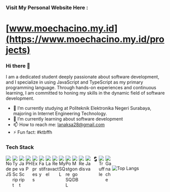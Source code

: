 ### Visit My Personal Website Here :
# [www.moechacino.my.id](https://www.moechacino.my.id/projects)

### Hi there 👋

I am a dedicated student deeply passionate about software development, and I specialize in using JavaScript and TypeScript as my primary programming language. Through hands-on experiences and continuous learning, I am committed to honing my skills in the dynamic field of software development.
- 🔭 I’m currently studying at Politeknik Elektronika Negeri Surabaya, majoring in Internet Engineering Technology.
- 🌱  I’m currently learning about software development
- 📫 How to reach me: lanaksa28@gmail.com
- ⚡ Fun fact: #ktbffh


### Tech Stack

  <a href="https://nodejs.org/"><img align="left" alt="NodeJS" title="NodeJS" width="21px" src="https://seeklogo.com/images/N/nodejs-logo-FBE122E377-seeklogo.com.png" /></a>
       <a href="#"><img align="left" alt="TypeScript" title="TypeScript" width="21px" src="https://cdn.worldvectorlogo.com/logos/typescript.svg" /></a>
    <a href="#"><img align="left" alt="JavaScript" title="JavaScript" width="21px" src="https://upload.wikimedia.org/wikipedia/commons/9/99/Unofficial_JavaScript_logo_2.svg" /></a>
    <a href="#"><img align="left" alt="PHP" title="PHP" width="21px" src="https://www.php.net//images/logos/new-php-logo.svg" /></a>
    <a href="https://expressjs.com/"><img align="left" title="Express" width="21px" src="https://w7.pngwing.com/pngs/925/447/png-transparent-express-js-node-js-javascript-mongodb-node-js-text-trademark-logo.png" /></a>
    <a href="#"><img align="left" title="Fastify" width="21px" src="https://cdn.worldvectorlogo.com/logos/fastify.svg" /></a>
  <a href="https://laravel.com/"><img align="left" alt="Laravel" title="Laravel" width="21px" src="https://cdn.worldvectorlogo.com/logos/laravel-2.svg" /></a>
  <a href="https://reactjs.org/"><img align="left" alt="React" title="React" width="21px" src="https://cdn.worldvectorlogo.com/logos/react-2.svg" /></a>
  <a href="#"><img align="left" alt="MySQL" title="MySQL" width="21px" src="https://cdn.worldvectorlogo.com/logos/mysql-3.svg" /></a>
  <a href="#"><img align="left" alt="PostgreSQL" title="PostgreSQL" width="21px" src="https://www.vectorlogo.zone/logos/postgresql/postgresql-icon.svg" /></a>
  <a href="#"><img align="left" alt="MongoDB" title="MongoDB" width="21px" src="https://cdn.worldvectorlogo.com/logos/mongodb-icon-1.svg" /></a>
  <a href="#"><img align="left" alt="Redis" title="Redis" width="21px" src="https://cdn.worldvectorlogo.com/logos/redis.svg" /></a>
  <a href="#"><img align="left" alt="Java" title="Java" width="21px" src="https://www.vectorlogo.zone/logos/java/java-icon.svg" /></a>
  <a href="#"><img align="left" alt="Solidity" title="Solidity" width="21px" src="https://github.com/edent/SuperTinyIcons/blob/master/images/svg/solidity.svg" /></a>
  <a href="#"><img align="left" alt="Truffle" title="Trufflesuite" width="21px" src="https://archive.trufflesuite.com/img/truffle-logo-light.svg" /></a>
  <a href="#"><img align="left" alt="Ganache" title="Ganache" width="21px" src="https://archive.trufflesuite.com/img/ganache-logo-dark.svg" /></a>



</br>



![Top Langs](https://github-readme-stats.vercel.app/api/top-langs/?username=moechacino&layout=pie)

